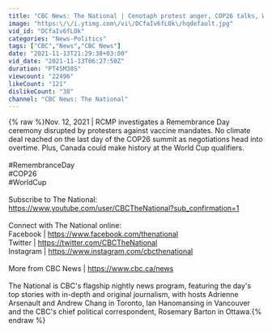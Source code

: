 ```yaml
---
title: "CBC News: The National | Cenotaph protest anger, COP26 talks, World Cup qualifiers"
image: "https:\/\/i.ytimg.com\/vi\/DCfaIv6fLOk\/hqdefault.jpg"
vid_id: "DCfaIv6fLOk"
categories: "News-Politics"
tags: ["CBC","News","CBC News"]
date: "2021-11-13T21:29:38+03:00"
vid_date: "2021-11-13T06:27:50Z"
duration: "PT45M30S"
viewcount: "22496"
likeCount: "121"
dislikeCount: "38"
channel: "CBC News: The National"
---
```

{% raw %}Nov. 12, 2021 | RCMP investigates a Remembrance Day ceremony disrupted by protesters against vaccine mandates. No climate deal reached on the last day of the COP26 summit as negotiations head into overtime. Plus, Canada could make history at the World Cup qualifiers.<br /><br />#RemembranceDay<br />#COP26<br />#WorldCup<br /><br />Subscribe to The National: <br /><a rel="nofollow" target="blank" href="https://www.youtube.com/user/CBCTheNational?sub_confirmation=1">https://www.youtube.com/user/CBCTheNational?sub_confirmation=1</a><br /><br />Connect with The National online:<br />Facebook | <a rel="nofollow" target="blank" href="https://www.facebook.com/thenational">https://www.facebook.com/thenational</a><br />Twitter | <a rel="nofollow" target="blank" href="https://twitter.com/CBCTheNational">https://twitter.com/CBCTheNational</a><br />Instagram | <a rel="nofollow" target="blank" href="https://www.instagram.com/cbcthenational">https://www.instagram.com/cbcthenational</a><br /><br />More from CBC News | <a rel="nofollow" target="blank" href="https://www.cbc.ca/news">https://www.cbc.ca/news</a><br /><br />The National is CBC's flagship nightly news program, featuring the day's top stories with in-depth and original journalism, with hosts Adrienne Arsenault and Andrew Chang in Toronto, Ian Hanomansing in Vancouver and the CBC's chief political correspondent, Rosemary Barton in Ottawa.{% endraw %}
